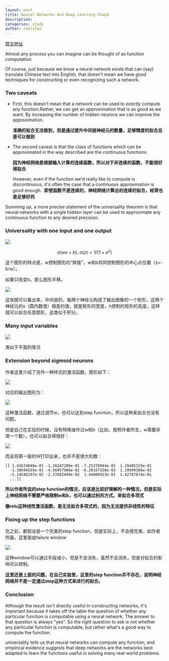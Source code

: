 ```yaml
---
layout: post
title: Neural Networks And Deep Learning Chap4
description:
categories: study
author: cooli7wa
---
```

<script type="text/javascript" src="https://cdn.mathjax.org/mathjax/latest/MathJax.js?config=default"></script>

[原文地址](http://neuralnetworksanddeeplearning.com/chap4.html)

Almost any process you can imagine can be thought of as function computation. 

Of course, just because we know a neural network exists that can (say) translate Chinese text into English, that doesn't mean we have good techniques for constructing or even recognizing such a network.

### Two caveats

- First, this doesn't mean that a network can be used to *exactly* compute any function.Rather, we can get an *approximation* that is as good as we want. By increasing the number of hidden neurons we can improve the approximation.

  **准确的拟合无法做到，但是通过提升中间层神经元的数量，足够精度的拟合总是可以做到**

- The second caveat is that the class of functions which can be approximated in the way described are the *continuous* functions.

  **因为神经网络是根据输入计算的连续函数，所以对于非连续的函数，不能很好得拟合**

  However, even if the function we'd really like to compute is discontinuous, it's often the case that a continuous approximation is good enough. 
  **即使函数不是连续的，神经网络计算出的连续的拟合，经常也是足够好的**

Summing up, a more precise statement of the universality theorem is that neural networks with a single hidden layer can be used to approximate any continuous function to any desired precision.



### Universality with one input and one output

![]({{site.baseurl}}/images/md/chap4_1.png)

$$\sigma(wx+b), \ \sigma(z)=1/(1+e^{z})$$

这个图形的特点是，w控制图形的“胖瘦”，w和b共同控制图形的中心点位置（s=-b/w）。

如果只改变b，那么图形平移。

![]({{site.baseurl}}/images/md/chap4_2.png)

这张图可以看出来，中间层的，每两个神经元构成了输出图像的一个矩形，这两个神经元的s（圆内数值）相差的值，就是矩形的宽度，h控制的矩形的高度，这样就可以拟合任意图形，这类似于积分。



### Many input variables

![]({{site.baseurl}}/images/md/chap4_3.png)

类似于平面的情况

### Extension beyond sigmoid neurons

作者这里介绍了另外一种样式的激活函数，图形如下：

![]({{site.baseurl}}/images/md/chap4_4.png)

对应的输出图形为：

![]({{site.baseurl}}/images/md/chap4_5.png)

这种激活函数，通过调节w，也可以达到step function，所以这种来拟合也没有问题。

但是自己在实验的时候，没有特殊操作过w和b（比如，按照作者所言，w需要非常一个数），也可以拟合得很好：

![]({{site.baseurl}}/images/md/chap4_6.png)

而且将第一层的W打印出来，也并不是很大的数：

```
[[ 1.43674046e-01 -1.20247200e-01 -7.25370944e-02  1.19405329e-01
  -1.38694555e-01 -4.56957966e-02 -6.28167158e-03  1.19999368e-02
  -5.14546297e-02 -2.37682499e-02  1.44006923e-01  1.42787874e-01
  ...]]
```

**所以作者所说的step function的情况，应该是比较好理解的一种情况，但是实际上神经网络不需要严格限制w和b，也可以通过别的方式，来拟合多项式**

**像relu这种线性激活函数，是无法拟合多项式的，因为无法提供非线性的特征**



### Fixing up the step functions

在之前，都假设是一个完美的step function，但是实际上，不会很完美，如作者所画，这里面由failure window

![]({{site.baseurl}}/images/md/chap4_7.png)

这种window可以通过手段减小，但是不会消失，虽然不会消失，但是对拟合的影响可以控制。

**这里还是上面的问题，在自己实验里，这里的step function并不存在，说明神经网络并不是一定通过step这种方式来进行的拟合。**



### Conclusion

Although the result isn't directly useful in constructing networks, it's important because it takes off the table the question of whether any particular function is computable using a neural network. The answer to that question is always "yes". So the right question to ask is not whether any particular function is computable, but rather what's a *good* way to compute the function.

universality tells us that neural networks can compute any function; and empirical evidence suggests that deep networks are the networks best adapted to learn the functions useful in solving many real-world problems.